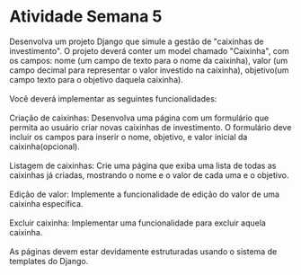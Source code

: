 # Atividade Semana 5

Desenvolva um projeto Django que simule a gestão de "caixinhas de investimento". O projeto deverá conter um model chamado "Caixinha", com os campos: nome (um campo de texto para o nome da caixinha), valor (um campo decimal para representar o valor investido na caixinha), objetivo(um campo texto para o objetivo daquela caixinha).
<br /><br />
Você deverá implementar as seguintes funcionalidades: 
<br /><br />
Criação de caixinhas: Desenvolva uma página com um formulário que permita ao usuário criar novas caixinhas de investimento. O formulário deve incluir os campos para inserir o nome, objetivo, e valor inicial da caixinha(opcional).
<br /><br />
Listagem de caixinhas: Crie uma página que exiba uma lista de todas as caixinhas já criadas, mostrando o nome e o valor de cada uma e o objetivo.
<br /><br />
Edição de valor: Implemente a funcionalidade de edição do valor de uma caixinha específica.
<br /><br />
Excluir caixinha: Implementar uma funcionalidade para excluir aquela caixinha.
<br /><br />
As páginas devem estar devidamente estruturadas usando o sistema de templates do Django.
